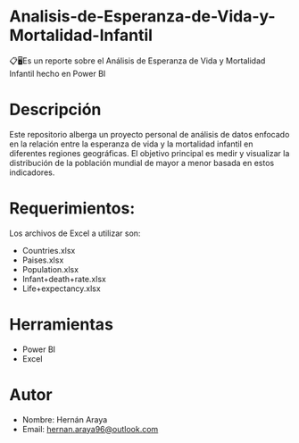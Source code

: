 # Analisis-de-Esperanza-de-Vida-y-Mortalidad-Infantil
📋🖥️Es un reporte sobre el Análisis de Esperanza de Vida y Mortalidad Infantil hecho en Power BI

# Descripción
Este repositorio alberga un proyecto personal de análisis de datos enfocado en la relación entre la esperanza de vida y la mortalidad infantil en diferentes regiones geográficas. El objetivo principal es medir y visualizar la distribución de la población mundial de mayor a menor basada en estos indicadores.

# Requerimientos:
Los archivos de Excel a utilizar son:
- Countries.xlsx
- Paises.xlsx
- Population.xlsx
- Infant+death+rate.xlsx
- Life+expectancy.xlsx

# Herramientas
- Power BI
- Excel

# Autor
- Nombre: Hernán Araya
- Email: hernan.araya96@outlook.com
